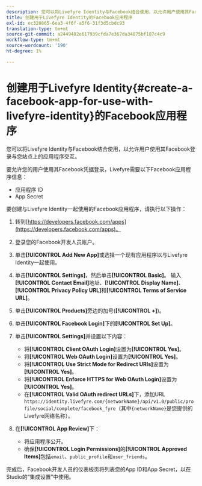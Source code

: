 ```yaml
---
description: 您可以将Livefyre Identity与Facebook结合使用，以允许用户使用其Facebook登录与您站点上的应用程序交互。
title: 创建用于Livefyre Identity的Facebook应用程序
exl-id: ec320865-6ea3-4f6f-a5f6-31f3d5cbdc93
translation-type: tm+mt
source-git-commit: a2449482e617939cfda7e367da34875bf187c4c9
workflow-type: tm+mt
source-wordcount: '190'
ht-degree: 1%

---
```


# 创建用于Livefyre Identity{#create-a-facebook-app-for-use-with-livefyre-identity}的Facebook应用程序

您可以将Livefyre Identity与Facebook结合使用，以允许用户使用其Facebook登录与您站点上的应用程序交互。

要允许您的用户使用其Facebook凭据登录，Livefyre需要以下Facebook应用程序信息：

* 应用程序 ID
* App Secret

要创建与Livefyre Identity一起使用的Facebook应用程序，请执行以下操作：

1. 转到[https://developers.facebook.com/apps](https://developers.facebook.com/apps)。
1. 登录您的Facebook开发人员帐户。
1. 单击&#x200B;**[!UICONTROL Add New App]**&#x200B;或选择一个现有应用程序以与Livefyre Identity一起使用。
1. 单击&#x200B;**[!UICONTROL Settings]**，然后单击&#x200B;**[!UICONTROL Basic]**。 输入&#x200B;**[!UICONTROL Contact Email]**&#x200B;地址、**[!UICONTROL Display Name]**、**[!UICONTROL Privacy Policy URL]**&#x200B;和&#x200B;**[!UICONTROL Terms of Service URL]**。
1. 单击&#x200B;**[!UICONTROL Products]**&#x200B;旁边的加号(**[!UICONTROL +]**)。
1. 单击&#x200B;**[!UICONTROL Facebook Login]**&#x200B;下的&#x200B;**[!UICONTROL Set Up]**。
1. 单击&#x200B;**[!UICONTROL Settings]**&#x200B;并设置以下内容：

   * 将&#x200B;**[!UICONTROL Client OAuth Login]**&#x200B;设置为&#x200B;**[!UICONTROL Yes]**。
   * 将&#x200B;**[!UICONTROL Web OAuth Login]**&#x200B;设置为&#x200B;**[!UICONTROL Yes]**。
   * 将&#x200B;**[!UICONTROL Use Strict Mode for Redirect URIs]**&#x200B;设置为&#x200B;**[!UICONTROL Yes]**。
   * 将&#x200B;**[!UICONTROL Enforce HTTPS for Web OAuth Login]**&#x200B;设置为&#x200B;**[!UICONTROL Yes]**。
   * 在&#x200B;**[!UICONTROL Valid OAuth redirect URLs]**&#x200B;下，添加URL `https://identity.livefyre.com/{networkName}/api/v1.0/public/profile/social/complete/facebook_fyre`（其中`{networkName}`是您提供的Livefyre网络名称）。

1. 在&#x200B;**[!UICONTROL App Review]**&#x200B;下：

   * 将应用程序公开。
   * 确保&#x200B;**[!UICONTROL Login Permissions]**&#x200B;的&#x200B;**[!UICONTROL Approved Items]**&#x200B;包括`email`、`public_profile`和`user_friends`。

完成后，Facebook开发人员的仪表板页将列表您的App ID和App Secret，以在Studio的“集成设置”中使用。
